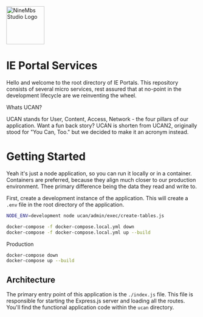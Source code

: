 
<img src="https://bhoyxrelzzohrygasyjt.supabase.co/storage/v1/object/public/public/logo.png" alt="NineMbs Studio Logo" width="100"/>


# IE Portal Services

Hello and welcome to the root directory of IE Portals. This repository consists of several micro services, rest assured that at no-point in the development lifecycle are we reinventing the wheel. 

Whats UCAN?

UCAN stands for User, Content, Access, Network - the four pillars of our application. Want a fun back story? UCAN is shorten from UCAN2, originally stood for "You Can, Too." but we decided to make it an acronym instead.

# Getting Started

Yeah it's just a node application, so you can run it locally or in a container. Containers are preferred, because they align much closer to our production environment. Thee primary difference being the data they read and write to.

First, create a development instance of the application. This will create a `.env` file in the root directory of the application.

```sh
NODE_ENV=development node ucan/admin/exec/create-tables.js
```

```sh
docker-compose -f docker-compose.local.yml down
docker-compose -f docker-compose.local.yml up --build
```

Production 

```sh
docker-compose down
docker-compose up --build
```

## Architecture

The primary entry point of this application is the `./index.js` file. This file is responsible for starting the Express.js server and loading all the routes. You'll find the functional application code within the `ucan` directory. 